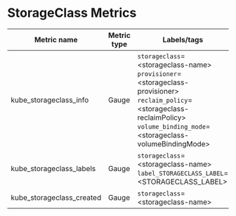 # StorageClass Metrics

| Metric name| Metric type | Labels/tags | Status |
| ---------- | ----------- | ----------- | ----------- |
| kube_storageclass_info | Gauge | `storageclass`=&lt;storageclass-name&gt; <br> `provisioner`=&lt;storageclass-provisioner&gt; <br> `reclaim_policy`=&lt;storageclass-reclaimPolicy&gt; <br> `volume_binding_mode`=&lt;storageclass-volumeBindingMode&gt; | STABLE |
| kube_storageclass_labels | Gauge | `storageclass`=&lt;storageclass-name&gt; <br> `label_STORAGECLASS_LABEL`=&lt;STORAGECLASS_LABEL&gt; | STABLE |
| kube_storageclass_created  | Gauge | `storageclass`=&lt;storageclass-name&gt; | STABLE |
